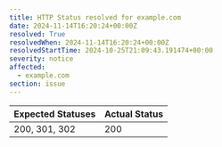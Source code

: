 ```yaml
---
title: HTTP Status resolved for example.com
date: 2024-11-14T16:20:24+00:00Z
resolved: True
resolvedWhen: 2024-11-14T16:20:24+00:00Z
resolvedStartTime: 2024-10-25T21:09:43.191474+00:00
severity: notice
affected:
  - example.com
section: issue
---
```


| Expected Statuses | Actual Status  |
|-------------------|----------------|
| 200, 301, 302 | 200 |
